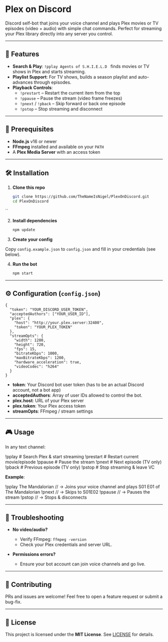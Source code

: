 
# Plex on Discord

Discord self-bot that joins your voice channel and plays Plex movies or TV episodes (video + audio) with simple chat commands. Perfect for streaming your Plex library directly into any server you control.

---

## 🔑 Features

- **Search & Play**: `!pplay Agents of S.H.I.E.L.D ` finds movies or TV shows in Plex and starts streaming.  
- **Playlist Support**: For TV shows, builds a season playlist and auto-advances through episodes.  
- **Playback Controls**:  
  - `!prestart` – Restart the current item from the top  
  - `!ppause` – Pause the stream (video frame freezes)  
  - `!pnext` / `!pback` – Skip forward or back one episode  
  - `!pstop` – Stop streaming and disconnect  

---

## 🚀 Prerequisites

- **Node.js** v16 or newer  
- **FFmpeg** installed and available on your `PATH`  
- A **Plex Media Server** with an access token  

---

## 🛠 Installation

1. **Clone this repo**  
   ```bash
   git clone https://github.com/TheNameIsNigel/PlexOnDiscord.git
   cd PlexOnDiscord
``

2. **Install dependencies**

   ```bash
   npm update
   ```

3. **Create your config**

 Copy `config.example.json` to `config.json` and fill in your credentials (see below).

4. **Run the bot**

   ```bash
   npm start
   ```

---

## ⚙️ Configuration (`config.json`)
````
{
  "token": "YOUR_DISCORD_USER_TOKEN",
  "acceptedAuthors": ["YOUR_USER_ID"],
  "plex": {
    "host": "http://your.plex.server:32400",
    "token": "YOUR_PLEX_TOKEN"
  },
  "streamOpts": {
    "width": 1280,
    "height": 720,
    "fps": 15,
    "bitrateKbps": 1000,
    "maxBitrateKbps": 1200,
    "hardware_acceleration": true,
    "videoCodec": "h264"
  }
}
````
* **token**: Your Discord bot user token (has to be an actual Discord account, not a bot app)
* **acceptedAuthors**: Array of user IDs allowed to control the bot.
* **plex.host**: URL of your Plex server
* **plex.token**: Your Plex access token
* **streamOpts**: FFmpeg / stream settings

---

## 🎮 Usage

In any text channel:

!pplay <movie-or-show-name>   # Search Plex & start streaming
!prestart                     # Restart current movie/episode
!ppause                       # Pause the stream
!pnext                        # Next episode (TV only)
!pback                        # Previous episode (TV only)
!pstop                        # Stop streaming & leave VC

**Example**:

!pplay The Mandalorian
// → Joins your voice channel and plays S01 E01 of The Mandalorian
!pnext
// → Skips to S01E02
!ppause
// → Pauses the stream
!pstop
// → Stops & disconnects

---

## 🐛 Troubleshooting

* **No video/audio?**

  * Verify FFmpeg: `ffmpeg -version`
  * Check your Plex credentials and server URL.
* **Permissions errors?**

  * Ensure your bot account can join voice channels and go live.

---

## 🤝 Contributing

PRs and issues are welcome! Feel free to open a feature request or submit a bug-fix.

---

## 📄 License

This project is licensed under the **MIT License**. See [LICENSE](LICENSE) for details.

```
```
